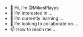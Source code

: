 - 👋 Hi, I’m @MikesPlayys
- 👀 I’m interested in ...
- 🌱 I’m currently learning ...
- 💞️ I’m looking to collaborate on ...
- 📫 How to reach me ...

<!---
MikesPlayys/MikesPlayys is a ✨ special ✨ repository because its `README.md` (this file) appears on your GitHub profile.
You can click the Preview link to take a look at your changes.
--->
